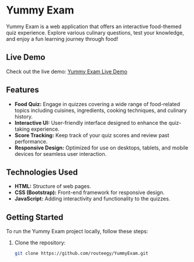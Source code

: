 # Yummy Exam

Yummy Exam is a web application that offers an interactive food-themed quiz experience. Explore various culinary questions, test your knowledge, and enjoy a fun learning journey through food!

## Live Demo

Check out the live demo: [Yummy Exam Live Demo](https://routeegy.github.io/YummyExam/)

## Features

- **Food Quiz:** Engage in quizzes covering a wide range of food-related topics including cuisines, ingredients, cooking techniques, and culinary history.
- **Interactive UI:** User-friendly interface designed to enhance the quiz-taking experience.
- **Score Tracking:** Keep track of your quiz scores and review past performance.
- **Responsive Design:** Optimized for use on desktops, tablets, and mobile devices for seamless user interaction.

## Technologies Used

- **HTML:** Structure of web pages.
- **CSS (Bootstrap):** Front-end framework for responsive design.
- **JavaScript:** Adding interactivity and functionality to the quizzes.

## Getting Started

To run the Yummy Exam project locally, follow these steps:

1. Clone the repository:
   ```bash
   git clone https://github.com/routeegy/YummyExam.git


